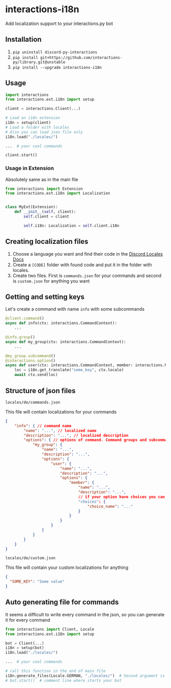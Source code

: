 # interactions-i18n
Add localization support to your interactions.py bot

## Installation

1. `pip uninstall discord-py-interactions`
2. `pip install git+https://github.com/interactions-py/library.git@unstable`
3. `pip install --upgrade interactions-i18n`


## Usage

```py
import interactions
from interactions.ext.i18n import setup

client = interactions.Client(...)

# Load an i18n extension
i18n = setup(client)
# Load a folder with locales
# Also you can load json file only
i18n.load("./locales/")

...  # your cool commands

client.start()
```

### Usage in Extension

Absolutely same as in the main file

```py
from interactions import Extension
from interactions.ext.i18n import Localization


class MyExt(Extension):
    def __init__(self, client):
        self.client = client

        self.i18n: Localization = self.client.i18n
```

## Creating localization files

1. Choose a language you want and find their code in the [Discord Locales Docs](https://discord.com/developers/docs/reference#locales)
2. Create a `[CODE]` folder with found code and put it in the folder with locales.
3. Create two files. First is `commands.json` for your commands and second is `custom.json` for anything you want

## Getting and setting keys

Let's create a command with name `info` with some subcommands

```py
@client.command()
async def info(ctx: interactions.CommandContext):
    ...

@info.group()
async def my_group(ctx: interactions.CommandContext):
    ...

@my_group.subcommand()
@interactions.option()
async def user(ctx: interactions.CommandContext, member: interactions.Member):
    loc = i18n.get_translate("some_key", ctx.locale)
    await ctx.send(loc)
```

## Structure of json files

`locales/de/commands.json`

This file will contain localizations for your commands

```json
{
    "info": { // command name
        "name": "...", // localized name
        "description": "...", // localized description
        "options": { // options of command. Command groups and subcommands are options btw
            "my_group": {
                "name": "...",
                "description": "...",
                "options": {
                    "user": {
                        "name": "...",
                        "description": "...",
                        "options": {
                            "member": {
                                "name": "...",
                                "description": "...",
                                // if your option have choices you can do:
                                "choices": {
                                    "choice_name": "..."
                                }
                            }
                        }
                    }
                }
            }
        }
    }
}
```

`locales/de/custom.json`

This file will contain your custom localizations for anything

```json
{
  "SOME_KEY": "Some value"
}
```

## Auto generating file for commands

It seems a difficult to write every command in the json, so you can generate it for every command

```python
from interactions import Client, Locale
from interactions.ext.i18n import setup

bot = Client(...)
i18n = setup(bot)
i18n.load("./locales/")

...  # your cool commands

# call this function in the end of main file
i18n.generate_files(Locale.GERMAN, "./locales/")  # Second argument is optional. It needs if you want to generate files in different folder
# bot.start()  # comment line where starts your bot

```
